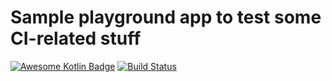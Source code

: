 # Sample playground app to test some CI-related stuff 

[![Awesome Kotlin Badge](https://kotlin.link/awesome-kotlin.svg)](https://github.com/KotlinBy/awesome-kotlin)
[![Build Status](https://app.bitrise.io/app/5886b80ed27db496/status.svg?token=bymAE4hXBPzYCcOoDiAlqg&branch=master)](https://app.bitrise.io/app/5886b80ed27db496)
